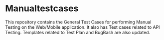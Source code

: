 # Manualtestcases
This repository contains the General Test Cases for performing Manual Testing on the Web/Mobile application. It also has Test cases related to API Testing. Templates related to Test Plan and BugBash are also updated.
